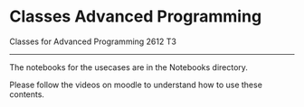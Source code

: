 # Classes Advanced Programming


Classes for Advanced Programming 2612 T3

---
The notebooks for the usecases are in the Notebooks directory.

Please follow the videos on moodle to understand how to use these contents.
